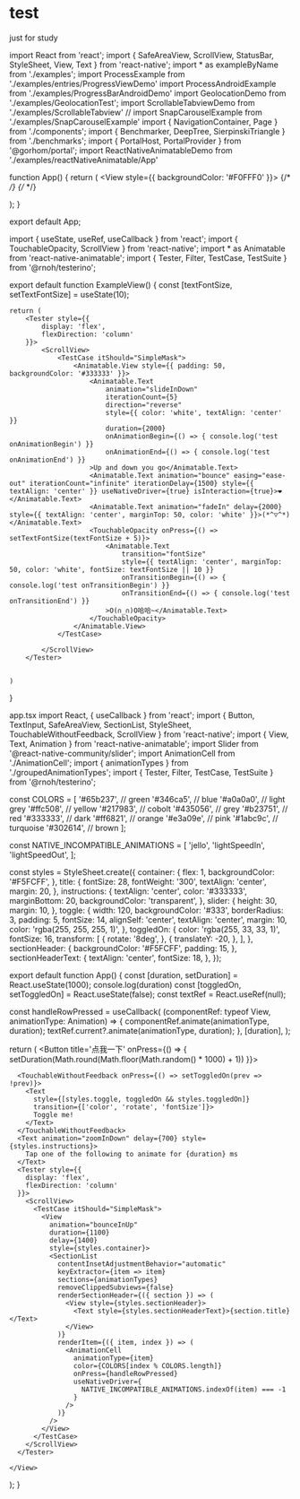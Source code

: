 # test
just for study


import React from 'react';
import {
  SafeAreaView,
  ScrollView,
  StatusBar,
  StyleSheet,
  View,
  Text
} from 'react-native';
import * as exampleByName from './examples';
import ProcessExample from './examples/entries/ProgressViewDemo'
import ProcessAndroidExample from './examples/ProgressBarAndroidDemo'
import GeolocationDemo from './examples/GeolocationTest';
import ScrollableTabviewDemo from './examples/ScrollableTabview'
// import SnapCarouselExample from './examples/SnapCarouselExample'
import { NavigationContainer, Page } from './components';
import { Benchmarker, DeepTree, SierpinskiTriangle } from './benchmarks';
import { PortalHost, PortalProvider } from '@gorhom/portal';
import ReactNativeAnimatableDemo from './examples/reactNativeAnimatable/App'

function App() {
  return (
    <View style={{ backgroundColor: '#F0FFF0' }}>
      <StatusBar barStyle="light-content" />
      <SafeAreaView>
        <NavigationContainer>
          <PortalProvider>
            <Page name='ProcessAndroidExample'><ProcessAndroidExample></ProcessAndroidExample></Page>
            <Page name='ProcessExample'><ProcessExample></ProcessExample></Page>
            <Page name='GeolocationDemo'><GeolocationDemo></GeolocationDemo></Page>
            <Page name='ScrollableTabviewDemo'><ScrollableTabviewDemo></ScrollableTabviewDemo></Page>
            <Page name = 'ReactNativeAnimatableDemo'><ReactNativeAnimatableDemo></ReactNativeAnimatableDemo></Page>
            {/* <Page name = 'RnFastImgDemo'><RnFastImgDemo></RnFastImgDemo></Page> */}
            {/* <Page name='SnapCarouselExample'><SnapCarouselExample></SnapCarouselExample></Page> */}
          </PortalProvider>
        </NavigationContainer>
      </SafeAreaView>
    </View>

  );
}

export default App;


import { useState, useRef, useCallback } from 'react';
import { TouchableOpacity, ScrollView } from 'react-native';
import * as Animatable from 'react-native-animatable';
import { Tester, Filter, TestCase, TestSuite } from '@rnoh/testerino';

export default function ExampleView() {
    const [textFontSize, setTextFontSize] = useState(10);

    return (
        <Tester style={{
            display: 'flex',
            flexDirection: 'column'
        }}>
            <ScrollView>
                <TestCase itShould="SimpleMask">
                    <Animatable.View style={{ padding: 50, backgroundColor: '#333333' }}>
                        <Animatable.Text
                            animation="slideInDown"
                            iterationCount={5}
                            direction="reverse"
                            style={{ color: 'white', textAlign: 'center' }}
                            duration={2000}
                            onAnimationBegin={() => { console.log('test onAnimationBegin') }}
                            onAnimationEnd={() => { console.log('test onAnimationEnd') }}
                        >Up and down you go</Animatable.Text>
                        <Animatable.Text animation="bounce" easing="ease-out" iterationCount="infinite" iterationDelay={1500} style={{ textAlign: 'center' }} useNativeDriver={true} isInteraction={true}>❤️</Animatable.Text>
                        <Animatable.Text animation="fadeIn" delay={2000} style={{ textAlign: 'center', marginTop: 50, color: 'white' }}>(*^▽^*)</Animatable.Text>
                        <TouchableOpacity onPress={() => setTextFontSize(textFontSize + 5)}>
                            <Animatable.Text
                                transition="fontSize"
                                style={{ textAlign: 'center', marginTop: 50, color: 'white', fontSize: textFontSize || 10 }}
                                onTransitionBegin={() => { console.log('test onTransitionBegin') }}
                                onTransitionEnd={() => { console.log('test onTransitionEnd') }}
                            >O(∩_∩)O哈哈~</Animatable.Text>
                        </TouchableOpacity>
                    </Animatable.View>
                </TestCase>

            </ScrollView>
        </Tester>


    )
}   

app.tsx
import React, { useCallback } from 'react';
import {
  Button,
  TextInput,
  SafeAreaView,
  SectionList,
  StyleSheet,
  TouchableWithoutFeedback,
  ScrollView
} from 'react-native';
import { View, Text, Animation } from 'react-native-animatable';
import Slider from '@react-native-community/slider';
import AnimationCell from './AnimationCell';
import { animationTypes } from './groupedAnimationTypes';
import { Tester, Filter, TestCase, TestSuite } from '@rnoh/testerino';

const COLORS = [
  '#65b237', // green
  '#346ca5', // blue
  '#a0a0a0', // light grey
  '#ffc508', // yellow
  '#217983', // cobolt
  '#435056', // grey
  '#b23751', // red
  '#333333', // dark
  '#ff6821', // orange
  '#e3a09e', // pink
  '#1abc9c', // turquoise
  '#302614', // brown
];

const NATIVE_INCOMPATIBLE_ANIMATIONS = [
  'jello',
  'lightSpeedIn',
  'lightSpeedOut',
];

const styles = StyleSheet.create({
  container: {
    flex: 1,
    backgroundColor: '#F5FCFF',
  },
  title: {
    fontSize: 28,
    fontWeight: '300',
    textAlign: 'center',
    margin: 20,
  },
  instructions: {
    textAlign: 'center',
    color: '#333333',
    marginBottom: 20,
    backgroundColor: 'transparent',
  },
  slider: {
    height: 30,
    margin: 10,
  },
  toggle: {
    width: 120,
    backgroundColor: '#333',
    borderRadius: 3,
    padding: 5,
    fontSize: 14,
    alignSelf: 'center',
    textAlign: 'center',
    margin: 10,
    color: 'rgba(255, 255, 255, 1)',
  },
  toggledOn: {
    color: 'rgba(255, 33, 33, 1)',
    fontSize: 16,
    transform: [
      {
        rotate: '8deg',
      },
      {
        translateY: -20,
      },
    ],
  },
  sectionHeader: {
    backgroundColor: '#F5FCFF',
    padding: 15,
  },
  sectionHeaderText: {
    textAlign: 'center',
    fontSize: 18,
  },
});

export default function App() {
  const [duration, setDuration] = React.useState(1000);
  console.log(duration)
  const [toggledOn, setToggledOn] = React.useState(false);
  const textRef = React.useRef<Text>(null);

  const handleRowPressed = useCallback(
    (componentRef: typeof View, animationType: Animation) => {
      componentRef.animate(animationType, duration);
      textRef.current?.animate(animationType, duration);
    },
    [duration],
  );

  return (
    <View style={styles.container}>
      <View style={styles.slider}>
        <Button title='点我一下' onPress={() => { setDuration(Math.round(Math.floor(Math.random() * 1000) + 1)) }}></Button>
      </View>

      <TouchableWithoutFeedback onPress={() => setToggledOn(prev => !prev)}>
        <Text
          style={[styles.toggle, toggledOn && styles.toggledOn]}
          transition={['color', 'rotate', 'fontSize']}>
          Toggle me!
        </Text>
      </TouchableWithoutFeedback>
      <Text animation="zoomInDown" delay={700} style={styles.instructions}>
        Tap one of the following to animate for {duration} ms
      </Text>
      <Tester style={{
        display: 'flex',
        flexDirection: 'column'
      }}>
        <ScrollView>
          <TestCase itShould="SimpleMask">
            <View
              animation="bounceInUp"
              duration={1100}
              delay={1400}
              style={styles.container}>
              <SectionList
                contentInsetAdjustmentBehavior="automatic"
                keyExtractor={item => item}
                sections={animationTypes}
                removeClippedSubviews={false}
                renderSectionHeader={({ section }) => (
                  <View style={styles.sectionHeader}>
                    <Text style={styles.sectionHeaderText}>{section.title}</Text>
                  </View>
                )}
                renderItem={({ item, index }) => (
                  <AnimationCell
                    animationType={item}
                    color={COLORS[index % COLORS.length]}
                    onPress={handleRowPressed}
                    useNativeDriver={
                      NATIVE_INCOMPATIBLE_ANIMATIONS.indexOf(item) === -1
                    }
                  />
                )}
              />
            </View>
          </TestCase>
        </ScrollView>
      </Tester>

    </View>
  );
}
